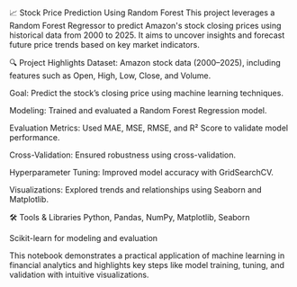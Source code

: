 📈 Stock Price Prediction Using Random Forest
This project leverages a Random Forest Regressor to predict Amazon's stock closing prices using historical data from 2000 to 2025. It aims to uncover insights and forecast future price trends based on key market indicators.

🔍 Project Highlights
Dataset: Amazon stock data (2000–2025), including features such as Open, High, Low, Close, and Volume.

Goal: Predict the stock’s closing price using machine learning techniques.

Modeling: Trained and evaluated a Random Forest Regression model.

Evaluation Metrics: Used MAE, MSE, RMSE, and R² Score to validate model performance.

Cross-Validation: Ensured robustness using cross-validation.

Hyperparameter Tuning: Improved model accuracy with GridSearchCV.

Visualizations: Explored trends and relationships using Seaborn and Matplotlib.

🛠️ Tools & Libraries
Python, Pandas, NumPy, Matplotlib, Seaborn

Scikit-learn for modeling and evaluation

This notebook demonstrates a practical application of machine learning in financial analytics and highlights key steps like model training, tuning, and validation with intuitive visualizations.
